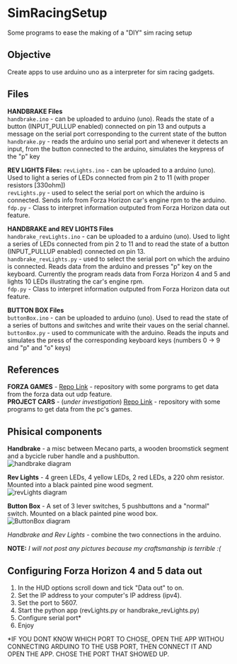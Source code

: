 # SimRacingSetup

Some programs to ease the making of a "DIY" sim racing setup 


## Objective

Create apps to use arduino uno as a interpreter for sim racing gadgets.

## Files

**HANDBRAKE Files**  
```handbrake.ino``` - can be uploaded to arduino (uno). Reads the state of a button (INPUT_PULLUP enabled) connected on pin 13 and outputs a message on the serial port corresponding to the current state of the button  
```handbrake.py``` - reads the arduino uno serial port and whenever it detects an input, from the button connected to the arduino, simulates the keypress of the "p" key  

**REV LIGHTS Files:**
```revLights.ino```  - can be uploaded to a arduino (uno). Used to light a series of LEDs connected from pin 2 to 11 (with proper resistors [330ohm])  
```revLights.py``` - used to select the serial port on which the arduino is connected. Sends info from Forza Horizon car's engine rpm to the arduino.  
```fdp.py``` - Class to interpret information outputed from Forza Horizon data out feature.  

**HANDBRAKE and REV LIGHTS Files**  
```handbrake_revLights.ino```  - can be uploaded to a arduino (uno). Used to light a series of LEDs connected from pin 2 to 11 and to read the state of a button (INPUT_PULLUP enabled) connected on pin 13.  
```handbrake_revLights.py``` - used to select the serial port on which the arduino is connected. Reads data from the arduino and presses "p" key on the keyboard. Currently the program reads data from Forza Horizon 4 and 5 and lights 10 LEDs illustrating the car's engine rpm.  
```fdp.py``` - Class to interpret information outputed from Forza Horizon data out feature.  

**BUTTON BOX Files**  
```buttonBox.ino``` - can be uploaded to arduino (uno). Used to read the state of a series of buttons and switches and write their vaues on the serial channel.  
```buttonBox.py``` - used to communicate with the arduino. Reads the inputs and simulates the press of the corresponding keyboard keys (numbers 0 -> 9 and "p" and "o" keys)  


## References

**FORZA GAMES** - [Repo Link](https://github.com/nettrom/forza_motorsport) - repository with some porgrams to get data from the forza data out udp feature.  
**PROJECT CARS** - (*under investigation*) [Repo Link](https://github.com/jamesremuscat/pcars) - repository with some programs to get data from the pc's games.  


## Phisical components

**Handbrake** - a misc between Mecano parts, a wooden broomstick segment and a bycicle ruber handle and a pushbutton.  
![handbrake diagram](handbrake_diagram.png)  

**Rev Lights** - 4 green LEDs, 4 yellow LEDs, 2 red LEDs, a 220 ohm resistor. Mounted into a black painted pine wood segment.  
![revLights diagram](rev_lights_diagram.png)  

**Button Box** - A set of 3 lever switches, 5 pushbuttons and a "normal" switch. Mounted on a black painted pine wood box.  
![ButtonBox diagram](button_box_diagram.png)  

*Handbrake and Rev Lights* - combine the two connections in the arduino.

**NOTE:** *I will not post any pictures because my craftsmanship is terrible :(*  

## Configuring Forza Horizon 4 and 5 data out
1. In the HUD options scroll down and tick "Data out" to on.
2. Set the IP address to your computer's IP address (ipv4).
3. Set the port to 5607.
4. Start the python app (revLights.py or handbrake_revLights.py)
5. Configure serial port*
6. Enjoy

\*IF YOU DONT KNOW WHICH PORT TO CHOSE, OPEN THE APP WITHOU CONNECTING ARDUINO TO THE USB PORT, THEN CONNECT IT AND OPEN THE APP. CHOSE THE PORT THAT SHOWED UP.
